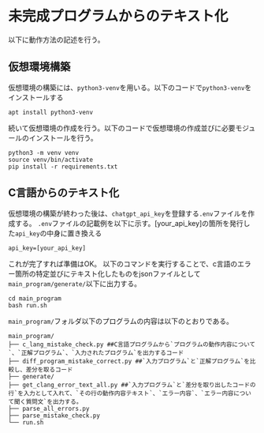 # 未完成プログラムからのテキスト化

以下に動作方法の記述を行う。

## 仮想環境構築
仮想環境の構築には、`python3-venv`を用いる。以下のコードで`python3-venv`をインストールする
```
apt install python3-venv
```

続いて仮想環境の作成を行う。以下のコードで仮想環境の作成並びに必要モジュールのインストールを行う。

```
python3 -m venv venv
source venv/bin/activate
pip install -r requirements.txt
```

## C言語からのテキスト化

仮想環境の構築が終わった後は、`chatgpt_api_key`を登録する`.env`ファイルを作成する。
`.env`ファイルの記載例を以下に示す。[your_api_key]の箇所を発行した`api_key`の中身に置き換える
```
api_key=[your_api_key]
```

これが完了すれば準備はOK。
以下のコマンドを実行することで、c言語のエラー箇所の特定並びにテキスト化したものをjsonファイルとして`main_program/generate/`以下に出力する。
```
cd main_program
bash run.sh
```
`main_program/`フォルダ以下のプログラムの内容は以下のとおりである。

```
main_program/
├── c_lang_mistake_check.py ##C言語プログラムから`プログラムの動作内容について`、`正解プログラム`、`入力されたプログラム`を出力するコード
├── diff_program_mistake_correct.py ##`入力プログラム`と`正解プログラム`を比較し、差分を取るコード
├── generate/ 
├── get_clang_error_text_all.py ##`入力プログラム`と`差分を取り出したコードの行`を入力として入れて、`その行の動作内容テキスト`、`エラー内容`、`エラー内容について聞く質問文`を出力する。
├── parse_all_errors.py
├── parse_mistake_check.py
└── run.sh
```
